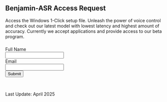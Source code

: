 <div class="trial-header">
	<h2 class="h2-headline">
		<span>Benjamin-ASR Access Request</span>
	</h2>
</div>

Access the Windows 1-Click setup file. Unleash the power of voice control and check out our latest model with lowest latency and highest amount of accuracy. Currently we accept applications and provide access to our beta program.

<div>
	<h3 class="contact-h3"></h3>
	<form id="accessForm" class="contact-form" method="POST" action="../php/trial-request.php">
		<div>
			<label class="contact-label" for="first-name">Full Name</label>
			<div class="contact-label-div">
				<input class="contact-input" id="name" name="name" type="text"  required="" autocomplete="name">
			</div>
		</div>
		<div>
			<label class="contact-label" for="email-name">Email</label>
			<div class="contact-label-div">
				<input class="contact-input" id="email" name="email" type="email" required="" autocomplete="email">
			</div>
		</div>
		<div class="col-span-2 contact-submit-div">
              <button class="contact-btn" type="submit">Submit</button>
        </div>
	</form>
</div>

<div id="pg_msg"></div>

 </br>

Last Update: April 2025

<script src="../js/trial-request.js"></script>